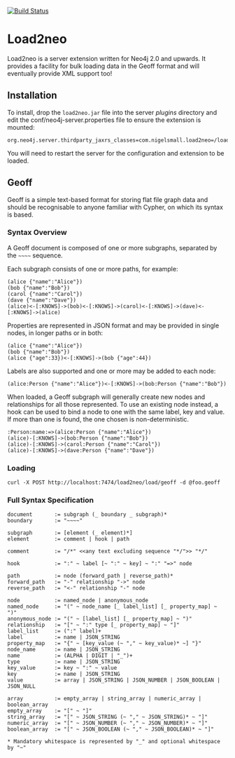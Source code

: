 [![Build Status](https://travis-ci.org/nigelsmall/load2neo.png)](https://travis-ci.org/nigelsmall/load2neo)

# Load2neo

Load2neo is a server extension written for Neo4j 2.0 and upwards. It provides a
facility for bulk loading data in the Geoff format and will eventually provide
XML support too!

## Installation

To install, drop the `load2neo.jar` file into the server *plugins*
directory and edit the conf/neo4j-server.properties file to ensure the
extension is mounted:

```
org.neo4j.server.thirdparty_jaxrs_classes=com.nigelsmall.load2neo=/load2neo
```

You will need to restart the server for the configuration and extension to be
loaded.

## Geoff

Geoff is a simple text-based format for storing flat file graph data and should
be recognisable to anyone familiar with Cypher, on which its syntax is based.

### Syntax Overview

A Geoff document is composed of one or more subgraphs, separated by the `~~~~`
sequence.

Each subgraph consists of one or more paths, for example:

```
(alice {"name":"Alice"})
(bob {"name":"Bob"})
(carol {"name":"Carol"})
(dave {"name":"Dave"})
(alice)<-[:KNOWS]->(bob)<-[:KNOWS]->(carol)<-[:KNOWS]->(dave)<-[:KNOWS]->(alice)
```

Properties are represented in JSON format and may be provided in single nodes,
in longer paths or in both:

```
(alice {"name":"Alice"})
(bob {"name":"Bob"})
(alice {"age":33})<-[:KNOWS]->(bob {"age":44})
```

Labels are also supported and one or more may be added to each node:

```
(alice:Person {"name":"Alice"})<-[:KNOWS]->(bob:Person {"name":"Bob"})
```

When loaded, a Geoff subgraph will generally create new nodes and relationships
for all those represented. To use an existing node instead, a hook can be used
to bind a node to one with the same label, key and value. If more than one is
found, the one chosen is non-deterministic.

```
:Person:name:=>(alice:Person {"name":"Alice"})
(alice)-[:KNOWS]->(bob:Person {"name":"Bob"})
(alice)-[:KNOWS]->(carol:Person {"name":"Carol"})
(alice)-[:KNOWS]->(dave:Person {"name":"Dave"})
```


### Loading

```
curl -X POST http://localhost:7474/load2neo/load/geoff -d @foo.geoff
```

### Full Syntax Specification

```
document       := subgraph (_ boundary _ subgraph)*
boundary       := "~~~~"

subgraph       := [element (_ element)*]
element        := comment | hook | path

comment        := "/*" <<any text excluding sequence "*/">> "*/"

hook           := ":" ~ label [~ ":" ~ key] ~ ":" "=>" node

path           := node (forward_path | reverse_path)*
forward_path   := "-" relationship "->" node
reverse_path   := "<-" relationship "-" node

node           := named_node | anonymous_node
named_node     := "(" ~ node_name [_ label_list] [_ property_map] ~ ")"
anonymous_node := "(" ~ [label_list] [_ property_map] ~ ")"
relationship   := "[" ~ ":" type [_ property_map] ~ "]"
label_list     := (":" label)+
label          := name | JSON_STRING
property_map   := "{" ~ [key_value (~ "," ~ key_value)* ~] "}"
node_name      := name | JSON_STRING
name           := (ALPHA | DIGIT | "_")+
type           := name | JSON_STRING
key_value      := key ~ ":" ~ value
key            := name | JSON_STRING
value          := array | JSON_STRING | JSON_NUMBER | JSON_BOOLEAN | JSON_NULL

array          := empty_array | string_array | numeric_array | boolean_array
empty_array    := "[" ~ "]"
string_array   := "[" ~ JSON_STRING (~ "," ~ JSON_STRING)* ~ "]"
numeric_array  := "[" ~ JSON_NUMBER (~ "," ~ JSON_NUMBER)* ~ "]"
boolean_array  := "[" ~ JSON_BOOLEAN (~ "," ~ JSON_BOOLEAN)* ~ "]"

* Mandatory whitespace is represented by "_" and optional whitespace by "~"
```
